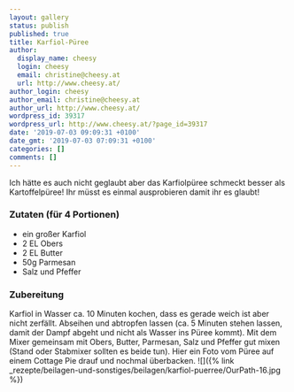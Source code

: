 ```yaml
---
layout: gallery
status: publish
published: true
title: Karfiol-Püree
author:
  display_name: cheesy
  login: cheesy
  email: christine@cheesy.at
  url: http://www.cheesy.at/
author_login: cheesy
author_email: christine@cheesy.at
author_url: http://www.cheesy.at/
wordpress_id: 39317
wordpress_url: http://www.cheesy.at/?page_id=39317
date: '2019-07-03 09:09:31 +0100'
date_gmt: '2019-07-03 07:09:31 +0100'
categories: []
comments: []
---
```

Ich hätte es auch nicht geglaubt aber das Karfiolpüree schmeckt besser als Kartoffelpüree! Ihr müsst es einmal ausprobieren damit ihr es glaubt!
### Zutaten (für 4 Portionen)
- ein großer Karfiol
- 2 EL Obers
- 2 EL Butter
- 50g Parmesan
- Salz und Pfeffer
### Zubereitung
Karfiol in Wasser ca. 10 Minuten kochen, dass es gerade weich ist aber nicht zerfällt. Abseihen und abtropfen lassen (ca. 5 Minuten stehen lassen, damit der Dampf abgeht und nicht als Wasser ins Püree kommt).
Mit dem Mixer gemeinsam mit Obers, Butter, Parmesan, Salz und Pfeffer gut mixen (Stand oder Stabmixer sollten es beide tun).
Hier ein Foto vom Püree auf einem Cottage Pie drauf und nochmal überbacken.
![]({% link _rezepte/beilagen-und-sonstiges/beilagen/karfiol-puerree/OurPath-16.jpg %})
